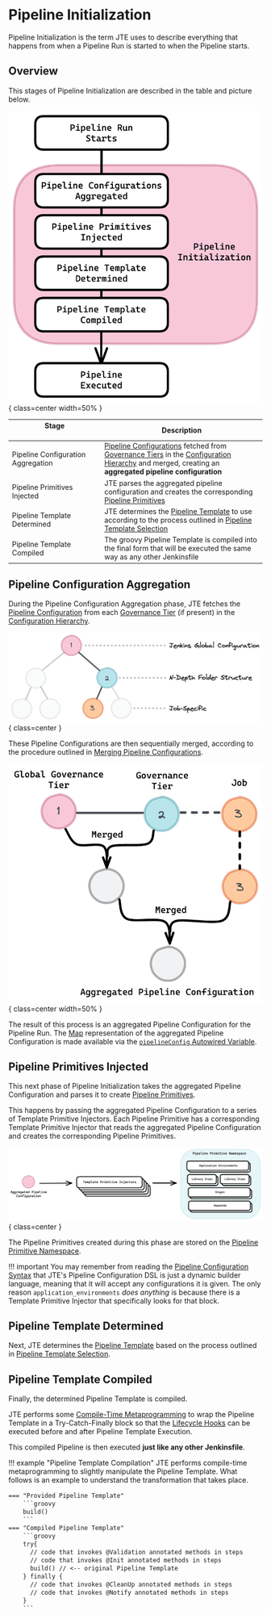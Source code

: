 # Pipeline Initialization

Pipeline Initialization is the term JTE uses to describe everything that happens from when a Pipeline Run is started to when the Pipeline starts. 

## Overview

This stages of Pipeline Initialization are described in the table and picture below.

![Placeholder](../advanced/pipeline-initialization-overview.png){ class=center width=50% }

| Stage   <img width=375/>           | Description                                                                                                                                                                           |
|------------------------------------|---------------------------------------------------------------------------------------------------------------------------------------------------------------------------------------|
| Pipeline Configuration Aggregation | [Pipeline Configurations][config] fetched from [Governance Tiers][gov-tier] in the [Configuration Hierarchy][hierarchy] and merged, creating an **aggregated pipeline configuration** |
| Pipeline Primitives Injected       | JTE parses the aggregated pipeline configuration and creates the corresponding [Pipeline Primitives][primitives]                                                                      |
| Pipeline Template Determined       | JTE determines the [Pipeline Template][template] to use according to the process outlined in [Pipeline Template Selection][template-selection]                                        |
| Pipeline Template Compiled         | The groovy Pipeline Template is compiled into the final form that will be executed the same way as any other Jenkinsfile                                                              |

## Pipeline Configuration Aggregation

During the Pipeline Configuration Aggregation phase, JTE fetches the [Pipeline Configuration][config] from each [Governance Tier][gov-tier] (if present) in the [Configuration Hierarchy][hierarchy].

![Placeholder](../advanced/config-hierarchy-initialization.png){ class=center }

These Pipeline Configurations are then sequentially merged, according to the procedure outlined in [Merging Pipeline Configurations](../pipeline-configuration/merging-configs.md).

![Placeholder](../advanced/config-hierarchy-merging.png){ class=center width=50% }

The result of this process is an aggregated Pipeline Configuration for the Pipeline Run.
The [Map][map] representation of the aggregated Pipeline Configuration is made available via the [`pipelineConfig` Autowired Variable][pipelineConfig].

## Pipeline Primitives Injected

This next phase of Pipeline Initialization takes the aggregated Pipeline Configuration and parses it to create [Pipeline Primitives][primitives].

This happens by passing the aggregated Pipeline Configuration to a series of Template Primitive Injectors.
Each Pipeline Primitive has a corresponding Template Primitive Injector that reads the aggregated Pipeline Configuration and creates the corresponding Pipeline Primitives.

![Placeholder](../advanced/injectors.png){ class=center }

The Pipeline Primitives created during this phase are stored on the [Pipeline Primitive Namespace][primitive-namespace].

!!! important
    You may remember from reading the [Pipeline Configuration Syntax][config-syntax] that JTE's Pipeline Configuration DSL is just a dynamic builder language, meaning that it will accept any configurations it is given.
    The only reason `application_environments` *does anything* is because there is a Template Primitive Injector that specifically looks for that block.

## Pipeline Template Determined

Next, JTE determines the [Pipeline Template][template] based on the process outlined in [Pipeline Template Selection][template-selection].

## Pipeline Template Compiled

Finally, the determined Pipeline Template is compiled.

JTE performs some [Compile-Time Metaprogramming][compile-time-mp] to wrap the Pipeline Template in a Try-Catch-Finally block so that the [Lifecycle Hooks][hooks] can be executed before and after Pipeline Template Execution.

This compiled Pipeline is then executed **just like any other Jenkinsfile**.

!!! example "Pipeline Template Compilation"
    JTE performs compile-time metaprogramming to slightly manipulate the Pipeline Template.
    What follows is an example to understand the transformation that takes place.

    === "Provided Pipeline Template"
        ```groovy
        build()
        ```
    === "Compiled Pipeline Template"
        ```groovy
        try{
          // code that invokes @Validation annotated methods in steps
          // code that invokes @Init annotated methods in steps 
          build() // <-- original Pipeline Template
        } finally {
          // code that invokes @CleanUp annotated methods in steps
          // code that invokes @Notify annotated methods in steps
        }
        ```

[config]: ../pipeline-configuration/overview.md
[gov-tier]: ../pipeline-governance/governance-tier.md
[hierarchy]: ../pipeline-governance/configuration-hierarchy.md
[primitives]: ../pipeline-primitives/overview.md
[template]: ../pipeline-templates/overview.md
[template-selection]: ../pipeline-governance/pipeline-template-selection.md
[map]: https://docs.groovy-lang.org/latest/html/groovy-jdk/java/util/Map.html
[pipelineConfig]: ../../../reference/autowired-variables/#pipelineconfig
[config-syntax]: ../pipeline-configuration/configuration-dsl.md
[primitive-namespace]: ../pipeline-primitives/primitive-namespace.md
[compile-time-mp]: http://groovy-lang.org/metaprogramming.html#_compile_time_metaprogramming
[hooks]: ../library-development/lifecycle-hooks.md